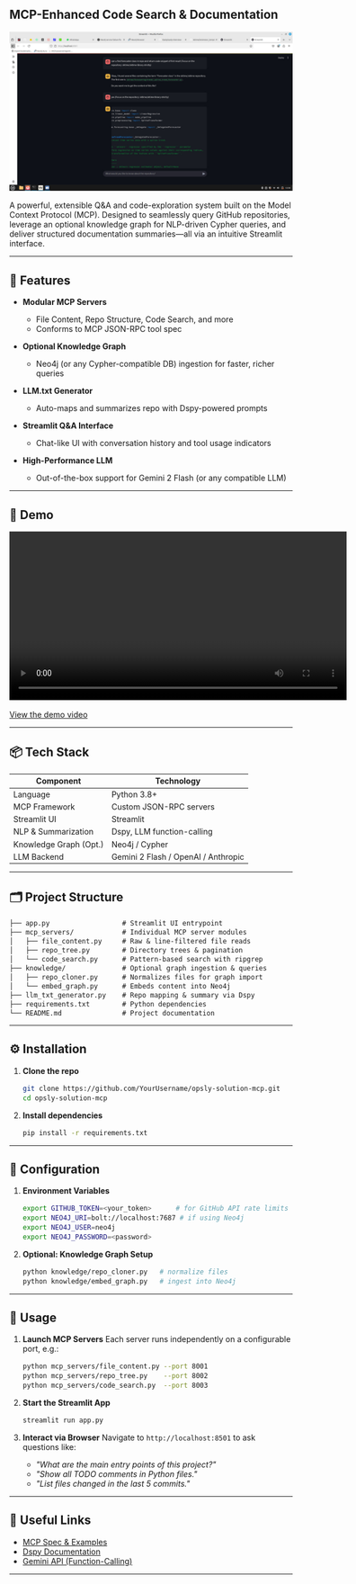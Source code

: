 ## MCP-Enhanced Code Search & Documentation

![Project Demo](sample.jpeg)

A powerful, extensible Q\&A and code-exploration system built on the Model Context Protocol (MCP). Designed to seamlessly query GitHub repositories, leverage an optional knowledge graph for NLP-driven Cypher queries, and deliver structured documentation summaries—all via an intuitive Streamlit interface.

---

## 🎯 Features

* **Modular MCP Servers**

  * File Content, Repo Structure, Code Search, and more
  * Conforms to MCP JSON-RPC tool spec
* **Optional Knowledge Graph**

  * Neo4j (or any Cypher-compatible DB) ingestion for faster, richer queries
* **LLM.txt Generator**

  * Auto-maps and summarizes repo with Dspy-powered prompts
* **Streamlit Q\&A Interface**

  * Chat-like UI with conversation history and tool usage indicators
* **High-Performance LLM**

  * Out-of-the-box support for Gemini 2 Flash (or any compatible LLM)

---

## 🚀 Demo

<video controls width="600">
  <source src="sample.mkv" type="video/x-matroska">
  Your browser does not support the video tag.
</video>

[View the demo video](sample.mkv)

---

## 📦 Tech Stack

| Component              | Technology                          |
| ---------------------- | ----------------------------------- |
| Language               | Python 3.8+                         |
| MCP Framework          | Custom JSON-RPC servers             |
| Streamlit UI           | Streamlit                           |
| NLP & Summarization    | Dspy, LLM function-calling          |
| Knowledge Graph (Opt.) | Neo4j / Cypher                      |
| LLM Backend            | Gemini 2 Flash / OpenAI / Anthropic |

---

## 🗂 Project Structure

```
├── app.py                  # Streamlit UI entrypoint
├── mcp_servers/            # Individual MCP server modules
│   ├── file_content.py     # Raw & line-filtered file reads
│   ├── repo_tree.py        # Directory trees & pagination
│   └── code_search.py      # Pattern-based search with ripgrep
├── knowledge/              # Optional graph ingestion & queries
│   ├── repo_cloner.py      # Normalizes files for graph import
│   └── embed_graph.py      # Embeds content into Neo4j
├── llm_txt_generator.py    # Repo mapping & summary via Dspy
├── requirements.txt        # Python dependencies
└── README.md               # Project documentation
```

---

## ⚙️ Installation

1. **Clone the repo**

   ```bash
   git clone https://github.com/YourUsername/opsly-solution-mcp.git
   cd opsly-solution-mcp
   ```
2. **Install dependencies**

   ```bash
   pip install -r requirements.txt
   ```

---

## 🔧 Configuration

1. **Environment Variables**

   ```bash
   export GITHUB_TOKEN=<your_token>      # for GitHub API rate limits
   export NEO4J_URI=bolt://localhost:7687 # if using Neo4j
   export NEO4J_USER=neo4j                
   export NEO4J_PASSWORD=<password>
   ```
2. **Optional: Knowledge Graph Setup**

   ```bash
   python knowledge/repo_cloner.py   # normalize files
   python knowledge/embed_graph.py   # ingest into Neo4j
   ```

---

## 🚀 Usage

1. **Launch MCP Servers**
   Each server runs independently on a configurable port, e.g.:

   ```bash
   python mcp_servers/file_content.py --port 8001
   python mcp_servers/repo_tree.py    --port 8002
   python mcp_servers/code_search.py  --port 8003
   ```
2. **Start the Streamlit App**

   ```bash
   streamlit run app.py
   ```
3. **Interact via Browser**
   Navigate to `http://localhost:8501` to ask questions like:

   * *"What are the main entry points of this project?"*
   * *"Show all TODO comments in Python files."*
   * *"List files changed in the last 5 commits."*

---

## 🔗 Useful Links

* [MCP Spec & Examples](https://mcpserver.cc/server/github)
* [Dspy Documentation](https://dspy.ai/)
* [Gemini API (Function-Calling)](https://ai.google.dev/gemini-api/docs/function-calling)

---
